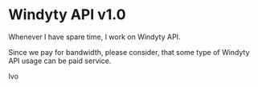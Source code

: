 # Windyty API v1.0
Whenever I have spare time, I work on Windyty API. 

Since we pay for bandwidth, please consider, that some type of Windyty API usage can be paid service.

Ivo